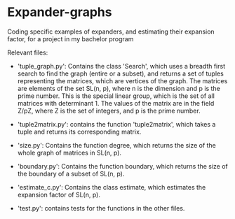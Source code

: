 # Expander-graphs
Coding specific examples of expanders, and estimating their expansion factor, for a project in my bachelor program

Relevant files:
* 'tuple_graph.py': Contains the class 'Search', which uses a breadth first search to find the graph (entire or a subset), and returns a set of tuples representing the matrices, which are vertices of the graph. The matrices are elements of the set SL(n, p), where n is the dimension and p is the prime number. This is the special linear group, which is the set of all matrices with determinant 1. The values of the matrix are in the field Z/pZ, where Z is the set of integers, and p is the prime number.

* 'tuple2matrix.py': contains the function 'tuple2matrix', which takes a tuple and returns its corresponding matrix.

* 'size.py': Contains the function degree, which returns the size of the whole graph of matrices in SL(n, p). 

* 'boundary.py': Contains the function boundary, which returns the size of the boundary of a subset of SL(n, p).

* 'estimate_c.py': Contains the class estimate, which estimates the expansion factor of SL(n, p).

* 'test.py': contains tests for the functions in the other files.

